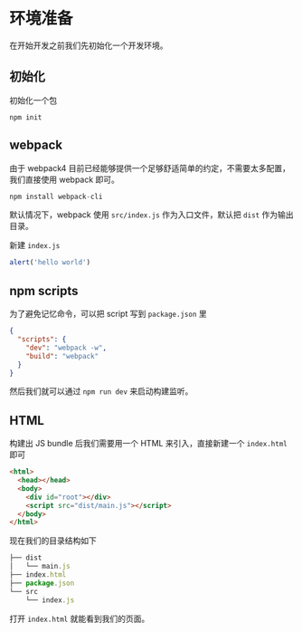 # 环境准备

在开始开发之前我们先初始化一个开发环境。

## 初始化

初始化一个包

```
npm init
```

## webpack

由于 webpack4 目前已经能够提供一个足够舒适简单的约定，不需要太多配置，我们直接使用 webpack 即可。

```js
npm install webpack-cli
```

默认情况下，webpack 使用 `src/index.js` 作为入口文件，默认把 `dist` 作为输出目录。

新建 `index.js`

```js
alert('hello world')
```

## npm scripts

为了避免记忆命令，可以把 script 写到 `package.json` 里

```json
{
  "scripts": {
    "dev": "webpack -w",
    "build": "webpack"
  }
}
```

然后我们就可以通过 `npm run dev` 来启动构建监听。

## HTML

构建出 JS bundle 后我们需要用一个 HTML 来引入，直接新建一个 `index.html` 即可

```html
<html>
  <head></head>
  <body>
    <div id="root"></div>
    <script src="dist/main.js"></script>
  </body>
</html>
```

现在我们的目录结构如下

```js
├── dist
│   └── main.js
├── index.html
├── package.json
└── src
    └── index.js
```

打开 `index.html` 就能看到我们的页面。

